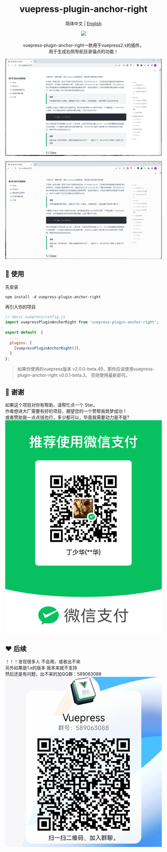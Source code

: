 <div align="center"> 
<h1>vuepress-plugin-anchor-right</h1>

简体中文 | [English](./README-en.md)

![](https://img.shields.io/badge/vuepress_plugin_anchor_right-v0.0.1-brightgreen)
<br> <br>
vuepress-plugin-anchor-right一款用于vuepress2.x的插件。     
用于生成右侧导航目录锚点的功能！

![img](https://github.com/dingshaohua-cn/vuepress-plugin-anchor-right/blob/main/preview/img.png?raw=true)

![img](https://github.com/dingshaohua-cn/vuepress-plugin-anchor-right/blob/main/preview/img.gif?raw=true)

</div>



## 🔨 使用

先安装

```shell
npm install -d vuepress-plugin-anchor-right
```

再引入你的项目

```js
// docs/.vuepress/config.js
import vuepressPluginAnchorRight from 'vuepress-plugin-anchor-right';

export default  {
  ...,
  plugins: [
    [vuepressPluginAnchorRight()],
  ]
};
```
> 如果你使用的vuepress版本 v2.0.0-beta.49，那你应该使用vuepress-plugin-anchor-right v0.0.1-beta.3。 否则使用最新即可。


## 🤝 谢谢
如果这个项目对你有帮助，请帮忙点一个 Star。    
作者想进大厂需要有好的项目，期望您的一个赞帮我筑梦成功！   
或者赞助我一点点钱也行，多少都可以，毕竟我需要动力是不是?       
![img](https://github.com/dingshaohua-cn/vuepress-plugin-anchor-right/blob/main/preview/money.png?raw=true)


## ❤️ 后续
！！！发现很多人 不会用，或者出不来    
另外如果是1.x的版本  我本来就不支持    
然后还是有问题，出不来的加QQ群：589063088    
![img](https://github.com/dingshaohua-cn/vuepress-plugin-anchor-right/blob/main/preview/qq.png?raw=true)

  